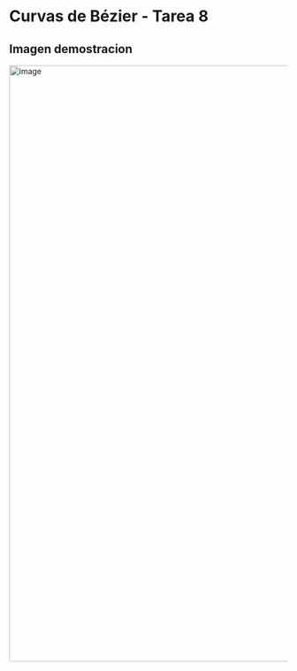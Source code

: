 # Curvas de Bézier - Tarea 8

## Imagen demostracion

<img width="1919" height="1079" alt="image" src="https://github.com/user-attachments/assets/d6b244ac-71f8-44be-bc6b-03119c19d38d" />
